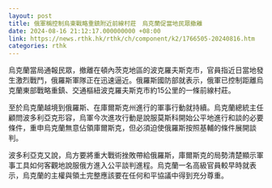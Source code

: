 ```yaml
---
layout: post
title: 俄軍稱控制烏東戰略重鎮附近前線村莊　烏克蘭促當地民眾撤離
date: 2024-08-16 21:12:17.000000000 +08:00
link: https://news.rthk.hk/rthk/ch/component/k2/1766505-20240816.htm
categories: rthk
---
```


烏克蘭當局通報民眾，撤離在頓內茨克地區的波克羅夫斯克市，官員指近日當地發生激烈戰鬥，俄羅斯軍隊正在迅速逼近。俄羅斯國防部就表示，俄軍已控制距離烏克蘭東部戰略重鎮、交通樞紐波克羅夫斯克市約15公里的一條前線村莊。

至於烏克蘭越境到俄羅斯、在庫爾斯克州進行的軍事行動就持續。烏克蘭總統主任顧問波多利亞克形容，烏軍今次進攻行動是說服莫斯科開始公平地進行和談的必要條件，重申烏克蘭無意佔領庫爾斯克，但必須迫使俄羅斯按照基輔的條件展開談判。 

波多利亞克又說，烏方要將重大戰術挫敗帶給俄羅斯，庫爾斯克的局勢清楚顯示軍事工具如何客觀地說服俄方進入公平談判進程。烏克蘭一名高級官員較早時就表示，烏克蘭的主權與領土完整應該要在任何和平協議中得到充分尊重。
